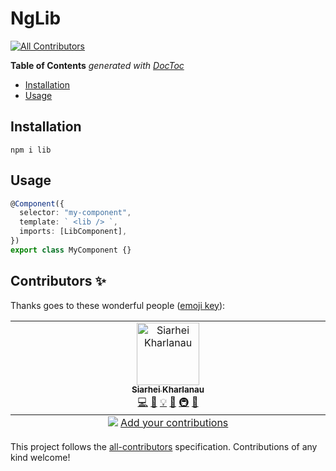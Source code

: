 # NgLib
<!-- ALL-CONTRIBUTORS-BADGE:START - Do not remove or modify this section -->
[![All Contributors](https://img.shields.io/badge/all_contributors-1-orange.svg?style=flat-square)](#contributors-)
<!-- ALL-CONTRIBUTORS-BADGE:END -->

<!-- START doctoc generated TOC please keep comment here to allow auto update -->
<!-- DON'T EDIT THIS SECTION, INSTEAD RE-RUN doctoc TO UPDATE -->
**Table of Contents**  *generated with [DocToc](https://github.com/thlorenz/doctoc)*

- [Installation](#installation)
- [Usage](#usage)

<!-- END doctoc generated TOC please keep comment here to allow auto update -->

## Installation

```
npm i lib
```

## Usage

```typescript
@Component({
  selector: "my-component",
  template: ` <lib /> `,
  imports: [LibComponent],
})
export class MyComponent {}
```
## Contributors ✨

Thanks goes to these wonderful people ([emoji key](https://allcontributors.org/docs/en/emoji-key)):

<!-- ALL-CONTRIBUTORS-LIST:START - Do not remove or modify this section -->
<!-- prettier-ignore-start -->
<!-- markdownlint-disable -->
<table>
  <tbody>
    <tr>
      <td align="center" valign="top" width="14.28%"><a href="https://s1ga.github.io/curriculum-vitae/"><img src="https://avatars.githubusercontent.com/u/59233853?v=4?s=100" width="100px;" alt="Siarhei Kharlanau"/><br /><sub><b>Siarhei Kharlanau</b></sub></a><br /><a href="https://github.com/Siarhei/ng-lib-test/commits?author=s1ga" title="Code">💻</a> <a href="https://github.com/Siarhei/ng-lib-test/commits?author=s1ga" title="Documentation">📖</a> <a href="#example-s1ga" title="Examples">💡</a> <a href="#ideas-s1ga" title="Ideas, Planning, & Feedback">🤔</a> <a href="#infra-s1ga" title="Infrastructure (Hosting, Build-Tools, etc)">🚇</a> <a href="#maintenance-s1ga" title="Maintenance">🚧</a></td>
    </tr>
  </tbody>
  <tfoot>
    <tr>
      <td align="center" size="13px" colspan="7">
        <img src="https://raw.githubusercontent.com/all-contributors/all-contributors-cli/1b8533af435da9854653492b1327a23a4dbd0a10/assets/logo-small.svg">
          <a href="https://all-contributors.js.org/docs/en/bot/usage">Add your contributions</a>
        </img>
      </td>
    </tr>
  </tfoot>
</table>

<!-- markdownlint-restore -->
<!-- prettier-ignore-end -->

<!-- ALL-CONTRIBUTORS-LIST:END -->

This project follows the [all-contributors](https://github.com/all-contributors/all-contributors) specification. Contributions of any kind welcome!